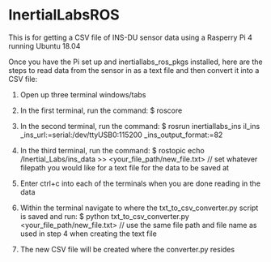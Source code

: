 # InertialLabsROS

This is for getting a CSV file of INS-DU sensor data using a Rasperry Pi 4 running Ubuntu 18.04

Once you have the Pi set up and inertiallabs_ros_pkgs installed, here are the steps to read data from the sensor in as a text file and then convert it into a CSV file:

1. Open up three terminal windows/tabs

2. In the first terminal, run the command:
   $ roscore

3. In the second terminal, run the command:
   $ rosrun inertiallabs_ins il_ins _ins_url:=serial:/dev/ttyUSB0:115200 _ins_output_format:=82

4. In the third terminal, run the command:
   $ rostopic echo /Inertial_Labs/ins_data >> <your_file_path/new_file.txt>
   // set whatever filepath you would like for a text file for the data to be saved at

5. Enter ctrl+c into each of the terminals when you are done reading in the data

6. Within the terminal navigate to where the txt_to_csv_converter.py script is saved and run:
   $ python txt_to_csv_converter.py <your_file_path/new_file.txt>
   // use the same file path and file name as used in step 4 when creating the text file

7. The new CSV file will be created where the converter.py resides
